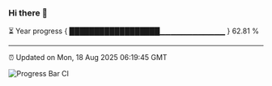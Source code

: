 ### Hi there 👋

⏳ Year progress { ██████████████████▁▁▁▁▁▁▁▁▁▁▁▁ } 62.81 %

---

⏰ Updated on Mon, 18 Aug 2025 06:19:45 GMT

![Progress Bar CI](https://github.com/Shyam-Makwana/GitHub-Actions-Demo/workflows/Progress%20Bar%20CI/badge.svg)
